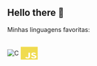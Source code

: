 ## Hello there 👋

Minhas linguagens favoritas:
<div style="display: inline_block"><br>
  
  <img align="center" alt="C" height="30" width="40" src="https://raw.githubusercontent.com/jmnote/z-icons/master/svg/c.svg">

 
  <img align="center" alt="Js" height="30" width="40" src="https://raw.githubusercontent.com/devicons/devicon/master/icons/javascript/javascript-plain.svg">
 
  
</div>

